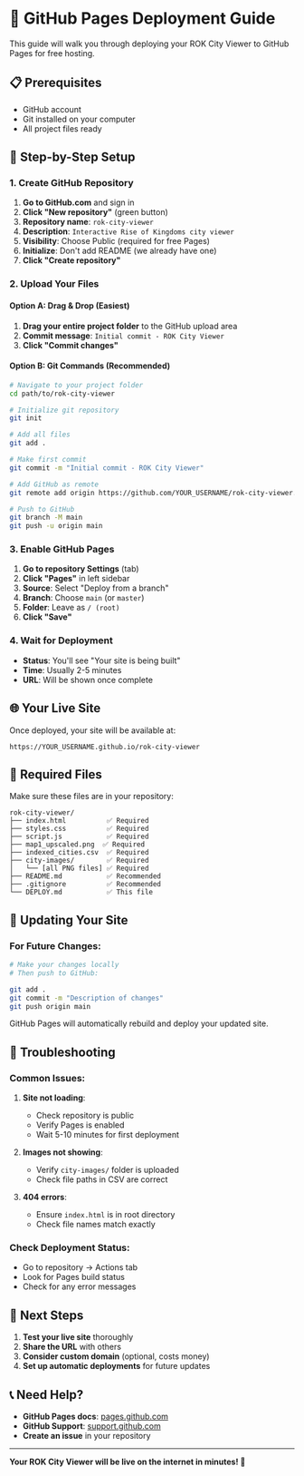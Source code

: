 # 🚀 GitHub Pages Deployment Guide

This guide will walk you through deploying your ROK City Viewer to GitHub Pages for free hosting.

## 📋 Prerequisites

- GitHub account
- Git installed on your computer
- All project files ready

## 🔧 Step-by-Step Setup

### 1. Create GitHub Repository

1. **Go to GitHub.com** and sign in
2. **Click "New repository"** (green button)
3. **Repository name**: `rok-city-viewer`
4. **Description**: `Interactive Rise of Kingdoms city viewer`
5. **Visibility**: Choose Public (required for free Pages)
6. **Initialize**: Don't add README (we already have one)
7. **Click "Create repository"**

### 2. Upload Your Files

#### Option A: Drag & Drop (Easiest)
1. **Drag your entire project folder** to the GitHub upload area
2. **Commit message**: `Initial commit - ROK City Viewer`
3. **Click "Commit changes"**

#### Option B: Git Commands (Recommended)
```bash
# Navigate to your project folder
cd path/to/rok-city-viewer

# Initialize git repository
git init

# Add all files
git add .

# Make first commit
git commit -m "Initial commit - ROK City Viewer"

# Add GitHub as remote
git remote add origin https://github.com/YOUR_USERNAME/rok-city-viewer.git

# Push to GitHub
git branch -M main
git push -u origin main
```

### 3. Enable GitHub Pages

1. **Go to repository Settings** (tab)
2. **Click "Pages"** in left sidebar
3. **Source**: Select "Deploy from a branch"
4. **Branch**: Choose `main` (or `master`)
5. **Folder**: Leave as `/ (root)`
6. **Click "Save"**

### 4. Wait for Deployment

- **Status**: You'll see "Your site is being built"
- **Time**: Usually 2-5 minutes
- **URL**: Will be shown once complete

## 🌐 Your Live Site

Once deployed, your site will be available at:
```
https://YOUR_USERNAME.github.io/rok-city-viewer
```

## 📁 Required Files

Make sure these files are in your repository:

```
rok-city-viewer/
├── index.html          ✅ Required
├── styles.css          ✅ Required  
├── script.js           ✅ Required
├── map1_upscaled.png  ✅ Required
├── indexed_cities.csv  ✅ Required
├── city-images/        ✅ Required
│   └── [all PNG files] ✅ Required
├── README.md           ✅ Recommended
├── .gitignore          ✅ Recommended
└── DEPLOY.md           ✅ This file
```

## 🔄 Updating Your Site

### For Future Changes:
```bash
# Make your changes locally
# Then push to GitHub:

git add .
git commit -m "Description of changes"
git push origin main
```

GitHub Pages will automatically rebuild and deploy your updated site.

## 🐛 Troubleshooting

### Common Issues:

1. **Site not loading**:
   - Check repository is public
   - Verify Pages is enabled
   - Wait 5-10 minutes for first deployment

2. **Images not showing**:
   - Verify `city-images/` folder is uploaded
   - Check file paths in CSV are correct

3. **404 errors**:
   - Ensure `index.html` is in root directory
   - Check file names match exactly

### Check Deployment Status:
- Go to repository → Actions tab
- Look for Pages build status
- Check for any error messages

## 🎯 Next Steps

1. **Test your live site** thoroughly
2. **Share the URL** with others
3. **Consider custom domain** (optional, costs money)
4. **Set up automatic deployments** for future updates

## 📞 Need Help?

- **GitHub Pages docs**: [pages.github.com](https://pages.github.com)
- **GitHub Support**: [support.github.com](https://support.github.com)
- **Create an issue** in your repository

---

**Your ROK City Viewer will be live on the internet in minutes! 🎉**
